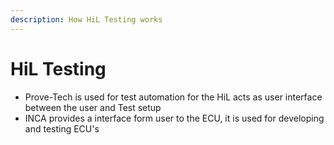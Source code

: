 ```yaml
---
description: How HiL Testing works
---
```


# HiL Testing

* Prove-Tech is used for test automation for the HiL acts as user interface between the user and Test setup
* INCA provides a interface form user to the ECU, it is used for developing and testing ECU's


